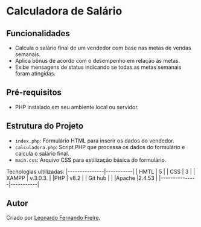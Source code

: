 
# Calculadora de Salário 

## Funcionalidades

- Calcula o salário final de um vendedor com base nas metas de vendas semanais.
- Aplica bônus de acordo com o desempenho em relação às metas.
- Exibe mensagens de status indicando se todas as metas semanais foram atingidas.

## Pré-requisitos

- PHP instalado em seu ambiente local ou servidor.

## Estrutura do Projeto

- `index.php`: Formulário HTML para inserir os dados do vendedor.
- `calculadora.php`: Script PHP que processa os dados do formulário e calcula o salário final.
- `main.css`: Arquivo CSS para estilização básica do formulário.


Tecnologias ultilizadas:
|---------------|-----------|
| HMTL          | 5         |
| CSS           | 3         |
| XAMPP         | v.3.0.3.  |
|PHP            |    v8.2   |
| Git hub       |           |
|Apache         |2.4.53     |
|---------------|-----------|
## Autor

Criado por [Leonardo Fernando Freire](https://github.com/freire-ash).


